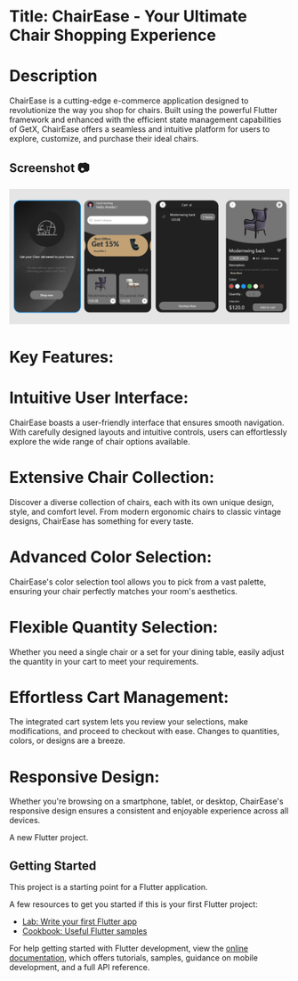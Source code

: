 # Title: ChairEase - Your Ultimate Chair Shopping Experience

# Description
ChairEase is a cutting-edge e-commerce application designed to revolutionize the way you shop for chairs. Built using the powerful Flutter framework and enhanced with the efficient state management capabilities of GetX, ChairEase offers a seamless and intuitive platform for users to explore, customize, and purchase their ideal chairs.

## Screenshot 📷
<img src="dig.PNG" width=1000px/>  

# Key Features:

# Intuitive User Interface:
ChairEase boasts a user-friendly interface that ensures smooth navigation. With carefully designed layouts and intuitive controls, users can effortlessly explore the wide range of chair options available.
# Extensive Chair Collection:
Discover a diverse collection of chairs, each with its own unique design, style, and comfort level. From modern ergonomic chairs to classic vintage designs, ChairEase has something for every taste.
# Advanced Color Selection:
ChairEase's color selection tool allows you to pick from a vast palette, ensuring your chair perfectly matches your room's aesthetics.
# Flexible Quantity Selection:
Whether you need a single chair or a set for your dining table, easily adjust the quantity in your cart to meet your requirements.
# Effortless Cart Management:
The integrated cart system lets you review your selections, make modifications, and proceed to checkout with ease. Changes to quantities, colors, or designs are a breeze.
# Responsive Design:
Whether you're browsing on a smartphone, tablet, or desktop, ChairEase's responsive design ensures a consistent and enjoyable experience across all devices.

A new Flutter project.

## Getting Started

This project is a starting point for a Flutter application.

A few resources to get you started if this is your first Flutter project:

- [Lab: Write your first Flutter app](https://docs.flutter.dev/get-started/codelab)
- [Cookbook: Useful Flutter samples](https://docs.flutter.dev/cookbook)

For help getting started with Flutter development, view the
[online documentation](https://docs.flutter.dev/), which offers tutorials,
samples, guidance on mobile development, and a full API reference.
